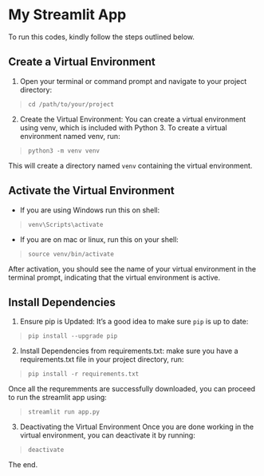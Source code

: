 # My Streamlit App
To run this codes, kindly follow the steps outlined below.
## Create a Virtual Environment

1. Open your terminal or command prompt and navigate to your project directory:
> `cd /path/to/your/project`

2. Create the Virtual Environment:
You can create a virtual environment using venv, which is included with Python 3. To create a virtual environment named venv, run:
> `python3 -m venv venv`

This will create a directory named `venv` containing the virtual environment. 
## Activate the Virtual Environment
* If you are using Windows run this on shell:
> `venv\Scripts\activate`

* If you are on mac or linux, run this on your shell:
> `source venv/bin/activate`

After activation, you should see the name of your virtual environment in the terminal prompt, indicating that the virtual environment is active.


## Install Dependencies
1. Ensure pip is Updated:
It’s a good idea to make sure `pip` is up to date:
> `pip install --upgrade pip`

2. Install Dependencies from requirements.txt:
make sure you have a requirements.txt file in your project directory, run:
> `pip install -r requirements.txt`

Once all the requremments are successfully downloaded, you can proceed to run the streamlit app using:
> `streamlit run app.py`

3. Deactivating the Virtual Environment
Once you are done working in the virtual environment, you can deactivate it by running:

> `deactivate`

The end.